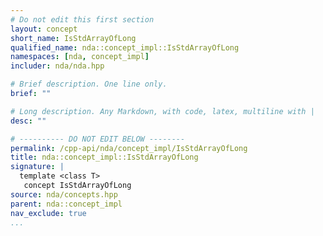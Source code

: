 ```yaml
---
# Do not edit this first section
layout: concept
short_name: IsStdArrayOfLong
qualified_name: nda::concept_impl::IsStdArrayOfLong
namespaces: [nda, concept_impl]
includer: nda/nda.hpp

# Brief description. One line only.
brief: ""

# Long description. Any Markdown, with code, latex, multiline with |
desc: ""

# ---------- DO NOT EDIT BELOW --------
permalink: /cpp-api/nda/concept_impl/IsStdArrayOfLong
title: nda::concept_impl::IsStdArrayOfLong
signature: |
  template <class T>
   concept IsStdArrayOfLong
source: nda/concepts.hpp
parent: nda::concept_impl
nav_exclude: true
...
```


